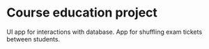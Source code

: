 # Course education project
UI app for interactions with database. App for shuffling exam tickets between students.
